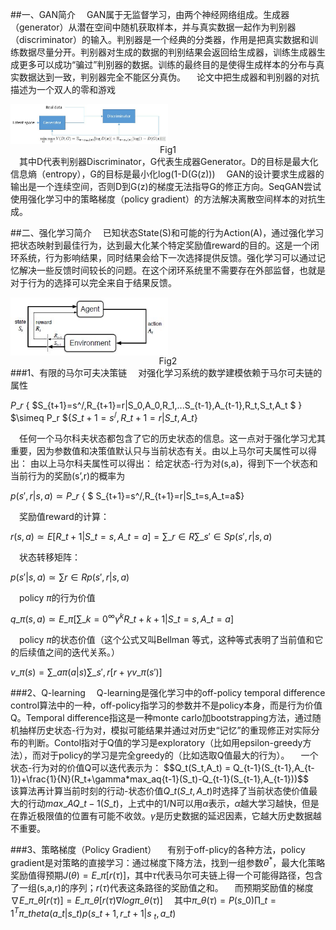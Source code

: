 <head>
<script type="text/x-mathjax-config">
  MathJax.Hub.Config({tex2jax: {inlineMath: [['$','$'], ['\\(','\\)']]}});
</script>
<script type="text/javascript" async src="https://cdnjs.cloudflare.com/ajax/libs/mathjax/2.7.0/MathJax.js?config=TeX-MML-AM_CHTML">
</script>
</head>


##一、GAN简介
&ensp;&ensp;GAN属于无监督学习，由两个神经网络组成。生成器（generator）从潜在空间中随机获取样本，并与真实数据一起作为判别器（discriminator）的输入。判别器是一个经典的分类器，作用是把真实数据和训练数据尽量分开。判别器对生成的数据的判别结果会返回给生成器，训练生成器生成更多可以成功“骗过”判别器的数据。训练的最终目的是使得生成样本的分布与真实数据达到一致，判别器完全不能区分真伪。
&ensp;&ensp;论文中把生成器和判别器的对抗描述为一个双人的零和游戏

<img src="./background_images/Fig1.png" width = 50% div align = "center">

<center>Fig1</center>
&ensp;&ensp;其中D代表判别器Discriminator，G代表生成器Generator。D的目标是最大化信息熵（entropy），G的目标是最小化log(1-D(G(z)))
&ensp;&ensp;GAN的设计要求生成器的输出是一个连续空间，否则D到G(z)的梯度无法指导G的修正方向。SeqGAN尝试使用强化学习中的策略梯度（policy gradient）的方法解决离散空间样本的对抗生成。

##二、强化学习简介
&ensp;&ensp;已知状态State(S)和可能的行为Action(A)，通过强化学习把状态映射到最佳行为，达到最大化某个特定奖励值reward的目的。这是一个闭环系统，行为影响结果，同时结果会给下一次选择提供反馈。强化学习可以通过记忆解决一些反馈时间较长的问题。在这个闭环系统里不需要存在外部监督，也就是对于行为的选择可以完全来自于结果反馈。

<img src="./background_images/Fig2.png" width = 50% div align = "center">

<center>Fig2</center>
###1、有限的马尔可夫决策链
&ensp;&ensp;对强化学习系统的数学建模依赖于马尔可夫链的属性

$P\_r$ { $S\_{t+1}=s^/,R\_{t+1}=r|S\_0,A\_0,R\_1,...S\_{t-1},A\_{t-1},R\_t,S\_t,A\_t $ } $\simeq P\_r ${$S\_{t+1}=s^/,R\_{t+1}=r|S\_t,A\_t$}

&ensp;&ensp;任何一个马尔科夫状态都包含了它的历史状态的信息。这一点对于强化学习尤其重要，因为参数值和决策值默认只与当前状态有关。由以上马尔可夫属性可以得出：
由以上马尔科夫属性可以得出：
给定状态-行为对(s,a)，得到下一个状态和当前行为的奖励(s’,r)的概率为

$p(s',r|s,a) \simeq P\_r$ { $ S\_{t+1}=s^/,R\_{t+1}=r|S\_t=s,A\_t=a$}

&ensp;&ensp;奖励值reward的计算：

$r(s,a) \simeq E[R\_{t+1}|S\_t=s,A\_t=a] = \sum\_{r \in R} \sum\_{s' \in S}p(s',r|s,a)$

&ensp;&ensp;状态转移矩阵：

$p(s'|s,a) \simeq \sum{r \in R}p(s',r|s,a)$

&ensp;&ensp;policy $\pi$的行为价值

$q\_\pi(s,a) \simeq E\_\pi[\sum\_{k=0}^{\infty}\gamma^kR\_{t+k+1}|S\_t=s,A\_t=a]$

&ensp;&ensp;policy $\pi$的状态价值（这个公式又叫Bellman 等式，这种等式表明了当前值和它的后续值之间的迭代关系。）

$v\_\pi(s) = \sum\_a\pi(a|s)\sum\_{s',r}[r+\gamma v\_\pi(s')]$

###2、Q-learning
&ensp;&ensp;Q-learning是强化学习中的off-policy temporal difference control算法中的一种，off-policy指学习的参数并不是policy本身，而是行为价值Q。Temporal difference指这是一种monte carlo加bootstrapping方法，通过随机抽样历史状态-行为对，模拟可能结果并通过对历史“记忆”的重现修正对实际分布的判断。Contol指对于Q值的学习是exploratory（比如用epsilon-greedy方法），而对于policy的学习是完全greedy的（比如选取Q值最大的行为）。
&ensp;&ensp;一个状态-行为对的价值Q可以迭代表示为：
$$Q\_t(S\_t,A\_t) = Q\_{t-1}(S\_{t-1},A\_{t-1})+\frac{1}{N}(R\_t+\gamma*max\_aq\{t-1}(S\_t)-Q\_{t-1}(S\_{t-1},A\_{t-1}))$$
&ensp;&ensp;该算法再计算当前时刻的行动-状态价值$Q\_t(S\_t,A\_t)$时选择了当前状态使价值最大的行动$max\_AQ\_{t-1}(S\_t)$，上式中的1/N可以用$\alpha$表示，$\alpha$越大学习越快，但是在靠近极限值的位置有可能不收敛。$\gamma$是历史数据的延迟因素，它越大历史数据越不重要。

###3、策略梯度（Policy Gradient）
&ensp;&ensp;有别于off-plicy的各种方法，policy gradient是对策略的直接学习：通过梯度下降方法，找到一组参数$\theta^*$，最大化策略奖励值得预期$J(\theta)=E\_{\pi}[r(\tau)]$，其中$\tau$代表马尔可夫链上得一个可能得路径，包含了一组(s,a,r)的序列；$r(\tau)$代表这条路径的奖励值之和。
&ensp;&ensp;而预期奖励值的梯度$\nabla E\_{\pi\_{\theta}}[r(\tau)]=E\_{\pi\_{\theta}}[r(\tau)\nabla log\pi\_{\theta}(\tau)]$
&ensp;&ensp;其中$\pi\_{\theta}(\tau) = P(s\_0)\prod\_{t=1}^T\pi\_theta(a\_t|s\_t)p(s\_{t+1},r\_{t+1}|s\
_t,a\_t)$
